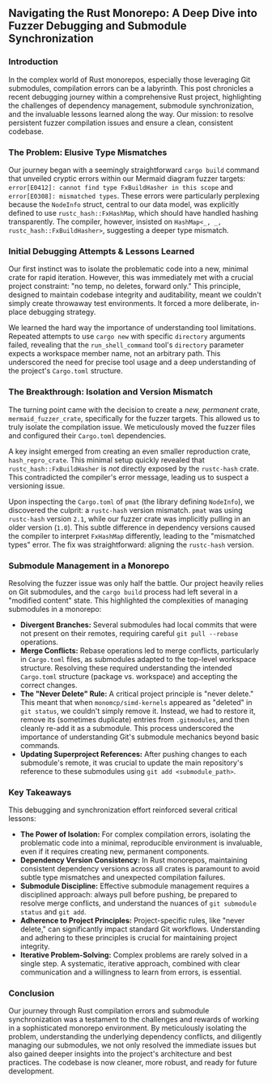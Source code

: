 ## Navigating the Rust Monorepo: A Deep Dive into Fuzzer Debugging and Submodule Synchronization

### Introduction

In the complex world of Rust monorepos, especially those leveraging Git submodules, compilation errors can be a labyrinth. This post chronicles a recent debugging journey within a comprehensive Rust project, highlighting the challenges of dependency management, submodule synchronization, and the invaluable lessons learned along the way. Our mission: to resolve persistent fuzzer compilation issues and ensure a clean, consistent codebase.

### The Problem: Elusive Type Mismatches

Our journey began with a seemingly straightforward `cargo build` command that unveiled cryptic errors within our Mermaid diagram fuzzer targets: `error[E0412]: cannot find type FxBuildHasher in this scope` and `error[E0308]: mismatched types`. These errors were particularly perplexing because the `NodeInfo` struct, central to our data model, was explicitly defined to use `rustc_hash::FxHashMap`, which should have handled hashing transparently. The compiler, however, insisted on `HashMap<_, _, rustc_hash::FxBuildHasher>`, suggesting a deeper type mismatch.

### Initial Debugging Attempts & Lessons Learned

Our first instinct was to isolate the problematic code into a new, minimal crate for rapid iteration. However, this was immediately met with a crucial project constraint: "no temp, no deletes, forward only." This principle, designed to maintain codebase integrity and auditability, meant we couldn't simply create throwaway test environments. It forced a more deliberate, in-place debugging strategy.

We learned the hard way the importance of understanding tool limitations. Repeated attempts to use `cargo new` with specific `directory` arguments failed, revealing that the `run_shell_command` tool's `directory` parameter expects a workspace member name, not an arbitrary path. This underscored the need for precise tool usage and a deep understanding of the project's `Cargo.toml` structure.

### The Breakthrough: Isolation and Version Mismatch

The turning point came with the decision to create a *new, permanent* crate, `mermaid_fuzzer_crate`, specifically for the fuzzer targets. This allowed us to truly isolate the compilation issue. We meticulously moved the fuzzer files and configured their `Cargo.toml` dependencies.

A key insight emerged from creating an even smaller reproduction crate, `hash_repro_crate`. This minimal setup quickly revealed that `rustc_hash::FxBuildHasher` is *not* directly exposed by the `rustc-hash` crate. This contradicted the compiler's error message, leading us to suspect a versioning issue.

Upon inspecting the `Cargo.toml` of `pmat` (the library defining `NodeInfo`), we discovered the culprit: a `rustc-hash` version mismatch. `pmat` was using `rustc-hash` version `2.1`, while our fuzzer crate was implicitly pulling in an older version (`1.0`). This subtle difference in dependency versions caused the compiler to interpret `FxHashMap` differently, leading to the "mismatched types" error. The fix was straightforward: aligning the `rustc-hash` version.

### Submodule Management in a Monorepo

Resolving the fuzzer issue was only half the battle. Our project heavily relies on Git submodules, and the `cargo build` process had left several in a "modified content" state. This highlighted the complexities of managing submodules in a monorepo:

*   **Divergent Branches:** Several submodules had local commits that were not present on their remotes, requiring careful `git pull --rebase` operations.
*   **Merge Conflicts:** Rebase operations led to merge conflicts, particularly in `Cargo.toml` files, as submodules adapted to the top-level workspace structure. Resolving these required understanding the intended `Cargo.toml` structure (package vs. workspace) and accepting the correct changes.
*   **The "Never Delete" Rule:** A critical project principle is "never delete." This meant that when `monomcp/simd-kernels` appeared as "deleted" in `git status`, we couldn't simply remove it. Instead, we had to restore it, remove its (sometimes duplicate) entries from `.gitmodules`, and then cleanly re-add it as a submodule. This process underscored the importance of understanding Git's submodule mechanics beyond basic commands.
*   **Updating Superproject References:** After pushing changes to each submodule's remote, it was crucial to update the main repository's reference to these submodules using `git add <submodule_path>`.

### Key Takeaways

This debugging and synchronization effort reinforced several critical lessons:

*   **The Power of Isolation:** For complex compilation errors, isolating the problematic code into a minimal, reproducible environment is invaluable, even if it requires creating new, permanent components.
*   **Dependency Version Consistency:** In Rust monorepos, maintaining consistent dependency versions across all crates is paramount to avoid subtle type mismatches and unexpected compilation failures.
*   **Submodule Discipline:** Effective submodule management requires a disciplined approach: always pull before pushing, be prepared to resolve merge conflicts, and understand the nuances of `git submodule status` and `git add`.
*   **Adherence to Project Principles:** Project-specific rules, like "never delete," can significantly impact standard Git workflows. Understanding and adhering to these principles is crucial for maintaining project integrity.
*   **Iterative Problem-Solving:** Complex problems are rarely solved in a single step. A systematic, iterative approach, combined with clear communication and a willingness to learn from errors, is essential.

### Conclusion

Our journey through Rust compilation errors and submodule synchronization was a testament to the challenges and rewards of working in a sophisticated monorepo environment. By meticulously isolating the problem, understanding the underlying dependency conflicts, and diligently managing our submodules, we not only resolved the immediate issues but also gained deeper insights into the project's architecture and best practices. The codebase is now cleaner, more robust, and ready for future development.